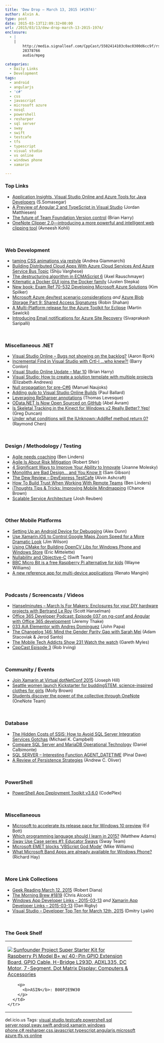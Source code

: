 ```yaml
---
title: 'Dew Drop – March 13, 2015 (#1974)'
author: Alvin A.
type: post
date: 2015-03-13T12:09:32+00:00
url: /2015/03/13/dew-drop-march-13-2015-1974/
enclosure:
  - |
    |
        http://media.signalleaf.com/CppCast/5502414103c0ac0300d6cc9f/rss/Episode3.final.mp3
        28378766
        audio/mpeg
        
categories:
  - Daily Links
  - Development
tags:
  - android
  - angularjs
  - 'c#'
  - css
  - javascript
  - microsoft azure
  - nosql
  - powershell
  - resharper
  - sql server
  - sway
  - swift
  - testcafe
  - tfs
  - typescript
  - visual studio
  - vs online
  - windows phone
  - xamarin

---
```

### <a name="top"></a>Top Links

  * <a href="http://blogs.msdn.com/b/somasegar/archive/2015/03/12/application-insights-visual-studio-online-and-azure-tools-for-java-developers.aspx" target="_blank">Application Insights, Visual Studio Online and Azure Tools for Java Developers</a> (S.Somasegar)
  * <a href="http://blogs.msdn.com/b/visualstudio/archive/2015/03/12/a-preview-of-angular-2-and-typescript-in-visual-studio.aspx" target="_blank">A Preview of Angular 2 and TypeScript in Visual Studio</a> (Jordan Matthiesen)
  * <a href="http://blogs.msdn.com/b/bharry/archive/2015/03/12/the-future-of-team-foundation-version-control.aspx" target="_blank">The future of Team Foundation Version control</a> (Brian Harry)
  * <a href="http://blogs.office.com/2015/03/12/onenote-clipper-2-0-introducing-powerful-intelligent-web-clipping-tool/" target="_blank">OneNote Clipper 2.0—introducing a more powerful and intelligent web clipping tool</a> (Avneesh Kohli)

&nbsp;

### <a name="web"></a>Web Development

  * <a href="http://feedproxy.google.com/~r/WebReflection/~3/BTRJ4l3zQ8Y/taming-css-animations-via-restyle.html" target="_blank">taming CSS animations via restyle</a> (Andrea Giammarchi)
  * <a href="http://feedproxy.google.com/~r/ShijuVBlog/~3/6u0muXV8Ueg/azureguidance" target="_blank">Building Distributed Cloud Apps With Azure Cloud Services And Azure Service Bus Topic</a> (Shiju Varghese)
  * <a href="http://feedproxy.google.com/~r/2ality/~3/NQhTubiypFM/destructuring-algorithm.html" target="_blank">The destructuring algorithm in ECMAScript 6</a> (Axel Rauschmayer)
  * <a href="http://blog.docker.com/2015/03/kitematic-a-docker-gui-joins-the-docker-family/" target="_blank">Kitematic a Docker GUI joins the Docker family</a> (Justen Stepka)
  * <a href="http://blogs.msdn.com/b/microsoft_press/archive/2015/03/12/new-book-exam-ref-70-532-developing-microsoft-azure-solutions.aspx" target="_blank">New book: Exam Ref 70-532 Developing Microsoft Azure Solutions</a> (Kim Spilker)
  * <a href="http://blogs.msdn.com/b/microsoft_press/archive/2015/03/12/guest-article-microsoft-azure-dev-test-scenario-considerations.aspx" target="_blank">Microsoft Azure dev/test scenario considerations</a> _and_ <a href="http://justazure.com/azure-blob-storage-part-9-shared-access-signatures/" target="_blank">Azure Blob Storage Part 9: Shared Access Signatures</a> (Robin Shahan)
  * <a href="https://msopentech.com/blog/2015/03/12/a-multi-platform-release-for-the-azure-toolkit-for-eclipse/" target="_blank">A Multi-Platform release for the Azure Toolkit for Eclipse</a> (Martin Sawicki)
  * <a href="http://azure.microsoft.com/blog/2015/03/12/introducing-email-notifications-azure-site-recovery/" target="_blank">Introducing Email notifications for Azure Site Recovery</a> (Sivaprakash Saripalli)

&nbsp;

### <a name="dotnet"></a>Miscellaneous .NET

  * <a href="http://blogs.msdn.com/b/visualstudioalm/archive/2015/03/12/visual-studio-online-bugs-not-showing-on-the-backlog.aspx" target="_blank">Visual Studio Online &#8211; Bugs not showing on the backlog?</a> (Aaron Bjork)
  * <a href="http://feedproxy.google.com/~r/geekswithblogs/~3/kbXT0e1fSCM/incremental-find-in-visual-studio-with-crtl-i.aspx" target="_blank">Incremental Find in Visual Studio with Crtl-I …who knew?!</a> (Barry Conlon)
  * <a href="http://blogs.msdn.com/b/bharry/archive/2015/03/12/visual-studio-online-update-mar-10.aspx" target="_blank">Visual Studio Online Update &#8211; Mar 10</a> (Brian Harry)
  * <a href="http://feedproxy.google.com/~r/jayway/posts/~3/sPLzZJKZvF0/" target="_blank">Visual Studio: How to create a solution template with multiple projects</a> (Elizabeth Andrews)
  * <a href="https://halllowelt.wordpress.com/2015/03/12/null-propagation-for-pre-c6/" target="_blank">Null propagation for pre-C#6</a> (Manuel Naujoks)
  * <a href="http://www.wintellect.com/devcenter/paulballard/adding-gulp-to-visual-studio-online-builds" target="_blank">Adding gulp to Visual Studio Online Builds</a> (Paul Ballard)
  * <a href="http://www.thomaslevesque.com/2015/03/13/leveraging-resharper-annotations/" target="_blank">Leveraging ReSharper annotations</a> (Thomas Levesque)
  * <a href="http://www.infoq.com/news/2015/03/odata-net-github?utm_campaign=infoq_content&utm_source=infoq&utm_medium=feed&utm_term=global" target="_blank">OData.NET Is Now Open Sourced on GitHub</a> (Abel Avram)
  * <a href="http://channel9.msdn.com/coding4fun/kinect/Is-Skeletal-Tracking-in-the-Kinect-for-Windows-v2-Really-Better-Yep" target="_blank">Is Skeletal Tracking in the Kinect for Windows v2 Really Better? Yep!</a> (Greg Duncan)
  * <a href="http://blogs.msdn.com/b/oldnewthing/archive/2015/03/12/10599631.aspx" target="_blank">Under what conditions will the IUnknown::AddRef method return 0?</a> (Raymond Chen)

&nbsp;

### <a name="design"></a>Design / Methodology / Testing

  * <a href="http://www.benlinders.com/2015/agile-needs-coaching/" target="_blank">Agile needs coaching</a> (Ben Linders)
  * <a href="http://feedproxy.google.com/~r/LeadingAgile/~3/SRLXoCIfTSY/" target="_blank">Agile Is About Risk Mitigation</a> (Robert Sfeir)
  * <a href="http://www.thoughtworks.com/insights/blog/4-significant-ways-improve-your-ability-innovate" target="_blank">4 Significant Ways to Improve Your Ability to Innovate</a> (Joanne Molesky)
  * <a href="http://www.thoughtworks.com/insights/blog/monoliths-are-bad-design-and-you-know-it" target="_blank">Monoliths are Bad Design&#8230; and You Know It</a> (Sam Gibson)
  * <a href="http://www.codeproject.com/Articles/885811/The-Dew-Review-DevExpress-TestCafe" target="_blank">The Dew Review – DevExpress TestCafe</a> (Alvin Ashcraft)
  * <a href="http://www.infoq.com/news/2015/03/trust-working-remote?utm_campaign=infoq_content&utm_source=infoq&utm_medium=feed&utm_term=global" target="_blank">How To Build Trust When Working With Remote Teams</a> (Ben Linders)
  * <a href="http://feedproxy.google.com/~r/TheMindmapBlog/~3/tQ2f_s7YkNU/" target="_blank">iThoughts Tips & Tricks: Improving Mobile Mindmapping</a> (Chance Brown)
  * <a href="http://feedproxy.google.com/~r/geekswithblogs/~3/8ogk51IWNWk/161875.aspx" target="_blank">Scalable Service Architecture</a> (Josh Reuben)

&nbsp;

### <a name="mobile"></a>Other Mobile Platforms

  * <a href="http://blog.falafel.com/setting-up-an-android-device-for-debugging/" target="_blank">Setting Up an Android Device for Debugging</a> (Alex Dunn)
  * <a href="https://hedgehogjim.wordpress.com/2015/03/12/use-xamarin-ios-to-control-google-maps-zoom-speed-for-a-more-dramatic-look/" target="_blank">Use Xamarin.iOS to Control Google Maps Zoom Speed for a More Dramatic Look</a> (Jim Wilson)
  * <a href="https://msopentech.com/blog/2015/03/12/using-cmake-for-building-opencv-libs-for-windows-phone-and-windows-store/" target="_blank">Using CMake for Building OpenCV Libs for Windows Phone and Windows Store</a> (Eric Mittelette)
  * <a href="http://developer.apple.com/swift/blog/?id=25" target="_blank">Nullability and Objective-C</a> (Swift Team)
  * <a href="http://feeds.betanews.com/~r/bn/~3/ZKlDYr2f4Oo/" target="_blank">BBC Micro Bit is a free Raspberry Pi alternative for kids</a> (Wayne Williams)
  * <a href="http://feedproxy.google.com/~r/blogspot/hsDu/~3/A5dUYUt8czg/a-new-reference-app-for-multi-device.html" target="_blank">A new reference app for multi-device applications</a> (Renato Mangini)

&nbsp;

### <a name="podcasts"></a>Podcasts / Screencasts / Videos

  * <a href="http://www.hanselminutes.com/default.aspx?ShowID=13467" target="_blank">Hanselminutes &#8211; March Is For Makers: Enclosures for your DIY hardware projects with Bertrand Le Roy</a> (Scott Hanselman)
  * <a href="http://blogs.office.com/2015/03/12/office-365-developer-podcast-episode-037-ng-conf-angular-office-365-development/" target="_blank">Office 365 Developer Podcast: Episode 037 on ng-conf and Angular with Office 365 development</a> (Jeremy Thake)
  * <a href="http://devchat.tv/adventures-in-angular/033-aia-elementor-with-andres-dominguez" target="_blank">033 AiA Elementor with Andres Dominguez</a> (John Papa)
  * <a href="http://5by5.tv/changelog/146" target="_blank">The Changelog 146: Mind the Gender Parity Gap with Sarah Mei</a> (Adam Stacoviak & Jerod Santo)
  * <a href="http://www.tracyandmatt.co.uk/mobile-tech-addicts-show-231-watch-watch/" target="_blank">The Mobile Tech Addicts Show 231 Watch the watch</a> (Gareth Myles)
  * <a href="http://media.signalleaf.com/CppCast/5502414103c0ac0300d6cc9f/rss/Episode3.final.mp3" target="_blank">CppCast Episode 3</a> (Rob Irving)

&nbsp;

### <a name="events"></a>Community / Events

  * <a href="http://blog.xamarin.com/join-xamarin-at-virtual-dotnetconf-2015/" target="_blank">Join Xamarin at Virtual dotNetConf 2015</a> (Joseph Hill)
  * <a href="http://feedproxy.google.com/~r/geekwire/~3/SAxXF-abC9M/" target="_blank">Seattle women launch Kickstarter for buddingSTEM, science-inspired clothes for girls</a> (Molly Brown)
  * <a href="http://blogs.office.com/2015/03/12/students-discover-the-power-of-the-collective-through-onenote/" target="_blank">Students discover the power of the collective through OneNote</a> (OneNote Team)

&nbsp;

### <a name="sql"></a>Database

  * <a href="http://devproconnections.com/sql-server/hidden-costs-ssis-how-avoid-sql-server-integration-services-gotchas" target="_blank">The Hidden Costs of SSIS: How to Avoid SQL Server Integration Services Gotchas</a> (Michael K. Campbell)
  * <a href="http://feedproxy.google.com/~r/MSSQLTips-LatestSqlServerTips/~3/jxnhox58Zw0/tip.asp" target="_blank">Compare SQL Server and MariaDB Operational Technology</a> (Daniel Calbimonte)
  * <a href="http://blog.sqlauthority.com/2015/03/13/sql-server-interesting-function-agent_datetime/" target="_blank">SQL SERVER – Interesting Function AGENT_DATETIME</a> (Pinal Dave)
  * <a href="http://java.dzone.com/articles/review-persistence-strategies" target="_blank">A Review of Persistence Strategies</a> (Andrew C. Oliver)

&nbsp;

### <a name="ps"></a>PowerShell

  * <a href="http://psappdeploytoolkit.codeplex.com/releases/view/612445" target="_blank">PowerShell App Deployment Toolkit v3.6.0</a> (CodePlex)

&nbsp;

### <a name="misc"></a>Miscellaneous

  * <a href="http://feedproxy.google.com/~r/zdnet/Bott/~3/n9SDYGL5Mmw/" target="_blank">Microsoft to accelerate its release pace for Windows 10 preview</a> (Ed Bott)
  * <a href="https://blogs.endjin.com/2015/03/which-programming-language-should-i-learn-in-2015/" target="_blank">Which programming language should I learn in 2015?</a> (Matthew Adams)
  * <a href="http://blogs.office.com/2015/03/12/sway-use-case-series-1-educator-sways/" target="_blank">Sway Use Case series #1: Educator Sways</a> (Sway Team)
  * <a href="http://feeds.betanews.com/~r/bn/~3/iCBKgvEm_FA/" target="_blank">Microsoft EMET blocks &#8216;VBScript God Mode&#8217;</a> (Mike Williams)
  * <a href="http://winsupersite.com/microsoft-band/what-microsoft-band-apps-are-already-available-windows-phone" target="_blank">What Microsoft Band Apps are already available for Windows Phone?</a> (Richard Hay)

&nbsp;

### <a name="links"></a>More Link Collections

  * <a href="http://feeds.regulargeek.com/~r/RegularGeek/~3/jVUCwqd32ug/" target="_blank">Geek Reading March 12, 2015</a> (Robert Diana)
  * <a href="http://feedproxy.google.com/~r/ReflectivePerspective/~3/y5zgg_p7Y8M/" target="_blank">The Morning Brew #1819</a> (Chris Alcock)
  * <a href="http://windowsappdev.com/2015/03/windows-app-developer-links-2015-03-13/" target="_blank">Windows App Developer Links &#8211; 2015-03-13</a> _and_ <a href="http://allaboutxamarin.com/2015/03/xamarin-app-developer-links-2015-03-13/" target="_blank">Xamarin App Developer Links &#8211; 2015-03-13</a> (Dan Rigby)
  * <a href="http://www.lyalin.com/2015/03/12/visual-studio-developer-top-ten-for-march-12th-2015/" target="_blank">Visual Studio – Developer Top Ten for March 12th, 2015</a> (Dmitry Lyalin)

&nbsp;

### <a name="shelf"></a>The Geek Shelf

<div id="scid:7dc1bd33-94bd-46fd-a20b-0131235bcd47:566c428f-5705-4634-be6e-5872b0f8bd89" class="wlWriterEditableSmartContent" style="float: none; padding-bottom: 0px; padding-top: 0px; padding-left: 0px; margin: 0px; display: inline; padding-right: 0px">
  <table cellspacing="0" cellpadding="2" width="400" border="0" unselectable="on">
    <tr>
      <td valign="top" width="400">
        <p>
          <a title="Sunfounder Project Super Starter Kit for Raspberry Pi Model B+ w/ 40-Pin GPIO Extension Board, GPIO Cable, H-Bridge L293D, ADXL335, DC Motor, 7-Segment, Dot Matrix Display: Computers & Accessories" href="http://www.amazon.com/exec/obidos/ASIN/B00P2E9W30/alvinashcraft-20"><img data-recalc-dims="1" decoding="async" src="https://i0.wp.com/images.amazon.com/images/P/B00P2E9W30.01.MZZZZZZZ.jpg?w=660" border="0" align="left" style="float:left" />Sunfounder Project Super Starter Kit for Raspberry Pi Model B+ w/ 40-Pin GPIO Extension Board, GPIO Cable, H-Bridge L293D, ADXL335, DC Motor, 7-Segment, Dot Matrix Display: Computers & Accessories</a>
        </p>
        
        <p>
          <b>ASIN</b>: B00P2E9W30
        </p>
      </td>
    </tr>
  </table>
</div>

<div id="scid:0767317B-992E-4b12-91E0-4F059A8CECA8:a3757e52-c06b-4432-9fd6-37bf1cbfce5c" class="wlWriterEditableSmartContent" style="float: none; padding-bottom: 0px; padding-top: 0px; padding-left: 0px; margin: 0px; display: inline; padding-right: 0px">
  del.icio.us Tags: <a href="http://del.icio.us/popular/visual+studio" rel="tag">visual studio</a>,<a href="http://del.icio.us/popular/testcafe" rel="tag">testcafe</a>,<a href="http://del.icio.us/popular/powershell" rel="tag">powershell</a>,<a href="http://del.icio.us/popular/sql+server" rel="tag">sql server</a>,<a href="http://del.icio.us/popular/nosql" rel="tag">nosql</a>,<a href="http://del.icio.us/popular/sway" rel="tag">sway</a>,<a href="http://del.icio.us/popular/swift" rel="tag">swift</a>,<a href="http://del.icio.us/popular/android" rel="tag">android</a>,<a href="http://del.icio.us/popular/xamarin" rel="tag">xamarin</a>,<a href="http://del.icio.us/popular/windows+phone" rel="tag">windows phone</a>,<a href="http://del.icio.us/popular/c%23" rel="tag">c#</a>,<a href="http://del.icio.us/popular/resharper" rel="tag">resharper</a>,<a href="http://del.icio.us/popular/css" rel="tag">css</a>,<a href="http://del.icio.us/popular/javascript" rel="tag">javascript</a>,<a href="http://del.icio.us/popular/typescript" rel="tag">typescript</a>,<a href="http://del.icio.us/popular/angularjs" rel="tag">angularjs</a>,<a href="http://del.icio.us/popular/microsoft+azure" rel="tag">microsoft azure</a>,<a href="http://del.icio.us/popular/tfs" rel="tag">tfs</a>,<a href="http://del.icio.us/popular/vs+online" rel="tag">vs online</a>
</div>